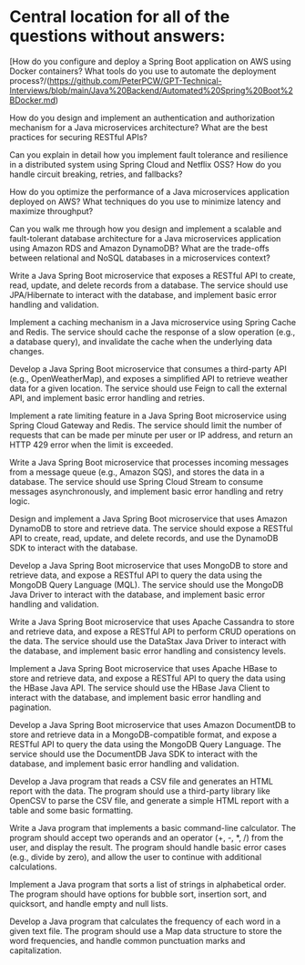 # Central location for all of the questions without answers:

[How do you configure and deploy a Spring Boot application on AWS using Docker containers? What tools do you use to automate the deployment process?/(https://github.com/PeterPCW/GPT-Technical-Interviews/blob/main/Java%20Backend/Automated%20Spring%20Boot%2BDocker.md)

How do you design and implement an authentication and authorization mechanism for a Java microservices architecture? What are the best practices for securing RESTful APIs?

Can you explain in detail how you implement fault tolerance and resilience in a distributed system using Spring Cloud and Netflix OSS? How do you handle circuit breaking, retries, and fallbacks?

How do you optimize the performance of a Java microservices application deployed on AWS? What techniques do you use to minimize latency and maximize throughput?

Can you walk me through how you design and implement a scalable and fault-tolerant database architecture for a Java microservices application using Amazon RDS and Amazon DynamoDB? What are the trade-offs between relational and NoSQL databases in a microservices context?

Write a Java Spring Boot microservice that exposes a RESTful API to create, read, update, and delete records from a database. The service should use JPA/Hibernate to interact with the database, and implement basic error handling and validation.

Implement a caching mechanism in a Java microservice using Spring Cache and Redis. The service should cache the response of a slow operation (e.g., a database query), and invalidate the cache when the underlying data changes.

Develop a Java Spring Boot microservice that consumes a third-party API (e.g., OpenWeatherMap), and exposes a simplified API to retrieve weather data for a given location. The service should use Feign to call the external API, and implement basic error handling and retries.

Implement a rate limiting feature in a Java Spring Boot microservice using Spring Cloud Gateway and Redis. The service should limit the number of requests that can be made per minute per user or IP address, and return an HTTP 429 error when the limit is exceeded.

Write a Java Spring Boot microservice that processes incoming messages from a message queue (e.g., Amazon SQS), and stores the data in a database. The service should use Spring Cloud Stream to consume messages asynchronously, and implement basic error handling and retry logic.

Design and implement a Java Spring Boot microservice that uses Amazon DynamoDB to store and retrieve data. The service should expose a RESTful API to create, read, update, and delete records, and use the DynamoDB SDK to interact with the database.

Develop a Java Spring Boot microservice that uses MongoDB to store and retrieve data, and expose a RESTful API to query the data using the MongoDB Query Language (MQL). The service should use the MongoDB Java Driver to interact with the database, and implement basic error handling and validation.

Write a Java Spring Boot microservice that uses Apache Cassandra to store and retrieve data, and expose a RESTful API to perform CRUD operations on the data. The service should use the DataStax Java Driver to interact with the database, and implement basic error handling and consistency levels.

Implement a Java Spring Boot microservice that uses Apache HBase to store and retrieve data, and expose a RESTful API to query the data using the HBase Java API. The service should use the HBase Java Client to interact with the database, and implement basic error handling and pagination.

Develop a Java Spring Boot microservice that uses Amazon DocumentDB to store and retrieve data in a MongoDB-compatible format, and expose a RESTful API to query the data using the MongoDB Query Language. The service should use the DocumentDB Java SDK to interact with the database, and implement basic error handling and validation.

Develop a Java program that reads a CSV file and generates an HTML report with the data. The program should use a third-party library like OpenCSV to parse the CSV file, and generate a simple HTML report with a table and some basic formatting.

Write a Java program that implements a basic command-line calculator. The program should accept two operands and an operator (+, -, \*, /) from the user, and display the result. The program should handle basic error cases (e.g., divide by zero), and allow the user to continue with additional calculations.

Implement a Java program that sorts a list of strings in alphabetical order. The program should have options for bubble sort, insertion sort, and quicksort, and handle empty and null lists.

Develop a Java program that calculates the frequency of each word in a given text file. The program should use a Map data structure to store the word frequencies, and handle common punctuation marks and capitalization.